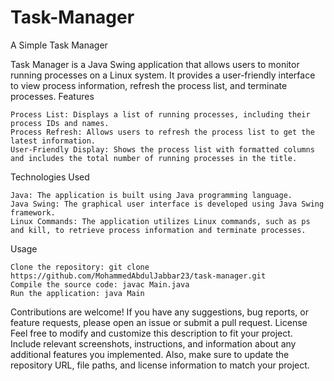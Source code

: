 # Task-Manager
A Simple Task Manager

Task Manager is a Java Swing application that allows users to monitor running processes on a Linux system. It provides a user-friendly interface to view process information, refresh the process list, and terminate processes.
Features

    Process List: Displays a list of running processes, including their process IDs and names.
    Process Refresh: Allows users to refresh the process list to get the latest information.
    User-Friendly Display: Shows the process list with formatted columns and includes the total number of running processes in the title.

Technologies Used

    Java: The application is built using Java programming language.
    Java Swing: The graphical user interface is developed using Java Swing framework.
    Linux Commands: The application utilizes Linux commands, such as ps and kill, to retrieve process information and terminate processes.

Usage

    Clone the repository: git clone https://github.com/MohammedAbdulJabbar23/task-manager.git
    Compile the source code: javac Main.java
    Run the application: java Main


Contributions are welcome! If you have any suggestions, bug reports, or feature requests, please open an issue or submit a pull request.
License
Feel free to modify and customize this description to fit your project. Include relevant screenshots, instructions, and information about any additional features you implemented. Also, make sure to update the repository URL, file paths, and license information to match your project.

